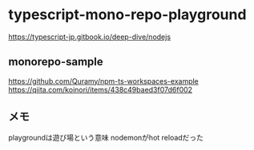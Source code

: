# typescript-mono-repo-playground
https://typescript-jp.gitbook.io/deep-dive/nodejs

## monorepo-sample
https://github.com/Quramy/npm-ts-workspaces-example
https://qiita.com/koinori/items/438c49baed3f07d6f002

## メモ
playgroundは遊び場という意味
nodemonがhot reloadだった
